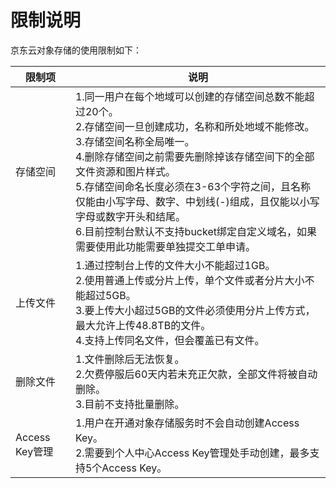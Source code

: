 # 限制说明

京东云对象存储的使用限制如下：

|限制项|说明|
|-|-|
|存储空间|1.同一用户在每个地域可以创建的存储空间总数不能超过20个。<br>2.存储空间一旦创建成功，名称和所处地域不能修改。<br>3.存储空间名称全局唯一。<br>4.删除存储空间之前需要先删除掉该存储空间下的全部文件资源和图片样式。<br>5.存储空间命名长度必须在3-63个字符之间，且名称仅能由小写字母、数字、中划线(-)组成，且仅能以小写字母或数字开头和结尾。<br>6.目前控制台默认不支持bucket绑定自定义域名，如果需要使用此功能需要单独提交工单申请。|
|上传文件|1.通过控制台上传的文件大小不能超过1GB。<br>2.使用普通上传或分片上传，单个文件或者分片大小不能超过5GB。<br>3.要上传大小超过5GB的文件必须使用分片上传方式，最大允许上传48.8TB的文件。<br>4.支持上传同名文件，但会覆盖已有文件。
|删除文件|1.文件删除后无法恢复。<br>2.欠费停服后60天内若未充正欠款，全部文件将被自动删除。<br>3.目前不支持批量删除。
|Access Key管理|1.用户在开通对象存储服务时不会自动创建Access Key。<br>2.需要到个人中心Access Key管理处手动创建，最多支持5个Access Key。
